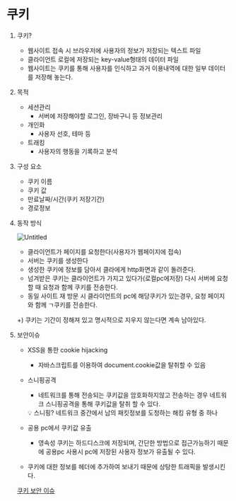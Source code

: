 # 쿠키

1. 쿠키? 
    - 웹사이트 접속 시 브라우저에 사용자의 정보가 저장되는 텍스트 파일
    - 클라이언트 로컬에 저장되는 key-value형태의 데이터 파일
    - 웹사이트는 쿠키를 통해 사용자를 인식하고 과거 이용내역에 대한 일부 데이터를 저장해 놓는다.
    
2. 목적
    - 세션관리
        - 서버에 저장해야할 로그인, 장바구니 등 정보관리
    - 개인화
        - 사용자 선호, 테마 등
    - 트래킹
        - 사용자의 행동을 기록하고 분석
3. 구성 요소 
    - 쿠키 이름
    - 쿠키 값
    - 만료날짜/시간(쿠키 저장기간)
    - 경로정보
    
4. 동작 방식
    
    ![Untitled](%E1%84%8F%E1%85%AE%E1%84%8F%E1%85%B5%20c3986835dff14be1b556da09b8089535/Untitled.png)
    
    - 클라이언트가 페이지를 요청한다(사용자가 웹페이지에 접속)
    - 서버는 쿠키를 생성한다
    - 생성한 쿠키에 정보를 담아서 클라에게 http화면과 같이 돌려준다.
    - 넘겨받은 쿠키는 클라이언트가 가지고 있다가(로컬pc에저장) 다시 서버에 요청할 때 요청과 함께 쿠키를 전송한다.
    - 동일 사이트 재 방문 시 클라이언트의 pc에 해당쿠키가 있는경우, 요청 페이지와 함께 ㄱ쿠키를 전송한다.
    
    +) 쿠키는 기간이 정해져 있고 명시적으로 지우지 않는다면 계속 남아있다.
    
5. 보안이슈
    - XSS을 통한 cookie hijacking
        - 자바스크립트를 이용하여 document.cookie값을 탈취할 수 있음
    - 스니핑공격
        - 네트워크를 통해 전송되는 쿠키값을 암호화하지않고 전송하는 경우 네트워크 스니핑공격을 통해 쿠키값을 탈취 할 수 있다.
        
        <aside>
        💡 스니핑? 네트워크 중간에서 남의 패킷정보를 도청하는 해킹 유형 중 하나
        
        </aside>
        
    - 공용 pc에서 쿠키값 유출
        - 영속성 쿠키는 하드디스크에 저장되며, 간단한 방법으로 접근가능하기 때문에 공용pc 사용시 pc에 저장된 사용자 정보가 유출될 수 있다.
    - 쿠키에 대한 정보를 헤더에 추가하여 보내기 때문에 상탕한 트래픽을 발생시킨다.
    
    [쿠키 보안 이슈](%E1%84%8F%E1%85%AE%E1%84%8F%E1%85%B5%20%E1%84%87%E1%85%A9%E1%84%8B%E1%85%A1%E1%86%AB%20%E1%84%8B%E1%85%B5%E1%84%89%E1%85%B2%20ab09b2a833124b03a81f4e4d899f1bed.md)